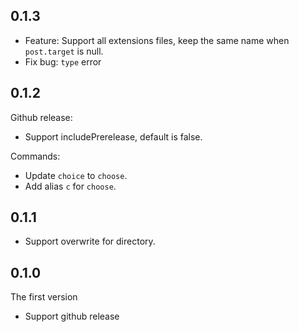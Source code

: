 ## 0.1.3

- Feature: Support all extensions files, keep the same name when `post.target` is null.
- Fix bug: `type` error

## 0.1.2

Github release:

- Support includePrerelease, default is false.

Commands:

- Update `choice` to `choose`.
- Add alias `c` for `choose`.

## 0.1.1

- Support overwrite for directory.

## 0.1.0

The first version

- Support github release
